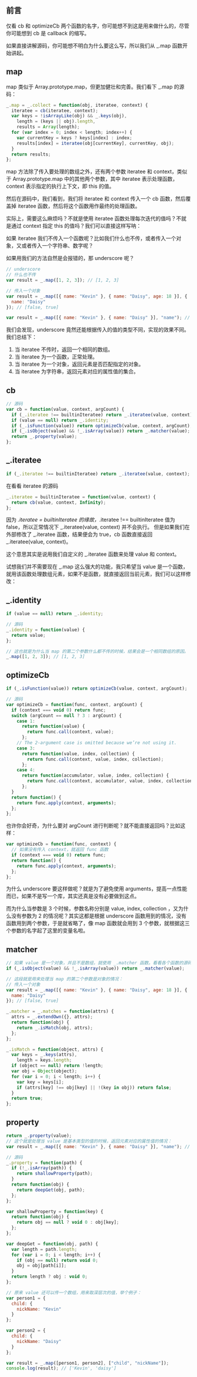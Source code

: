 ## 前言

仅看 cb 和 optimizeCb 两个函数的名字，你可能想不到这是用来做什么的，尽管你可能想到 cb 是 callback 的缩写。

如果直接讲解源码，你可能想不明白为什么要这么写，所以我们从 \_.map 函数开始讲起。

## map

map 类似于 Array.prototype.map，但更加健壮和完善。我们看下 \_.map 的源码：

```js
_.map = _.collect = function(obj, iteratee, context) {
  iteratee = cb(iteratee, context);
  var keys = !isArrayLike(obj) && _.keys(obj),
    length = (keys || obj).length,
    results = Array(length);
  for (var index = 0; index < length; index++) {
    var currentKey = keys ? keys[index] : index;
    results[index] = iteratee(obj[currentKey], currentKey, obj);
  }
  return results;
};
```

map 方法除了传入要处理的数组之外，还有两个参数 iteratee 和 context，类似于 Array.prototype.map 中的其他两个参数，其中 iteratee 表示处理函数，context 表示指定的执行上下文，即 this 的值。

然后在源码中，我们看到，我们将 iteratee 和 context 传入一个 cb 函数，然后覆盖掉 iteratee 函数，然后将这个函数用作最终的处理函数。

实际上，需要这么麻烦吗？不就是使用 iteratee 函数处理每次迭代的值吗？不就是通过 context 指定 this 的值吗？我们可以直接这样写呐：

如果 iteratee 我们不传入一个函数呢？比如我们什么也不传，或者传入一个对象，又或者传入一个字符串、数字呢？

如果用我们的方法自然是会报错的，那 underscore 呢？

```js
// underscore
// 什么也不传
var result = _.map([1, 2, 3]); // [1, 2, 3]

// 传入一个对象
var result = _.map([{ name: "Kevin" }, { name: "Daisy", age: 18 }], {
  name: "Daisy"
}); // [false, true]

var result = _.map([{ name: "Kevin" }, { name: "Daisy" }], "name"); // ['Kevin', 'daisy']
```

我们会发现，underscore 竟然还能根据传入的值的类型不同，实现的效果不同。我们总结下：

1. 当 iteratee 不传时，返回一个相同的数组。
1. 当 iteratee 为一个函数，正常处理。
1. 当 iteratee 为一个对象，返回元素是否匹配指定的对象。
1. 当 iteratee 为字符串，返回元素对应的属性值的集合。

## cb

```js
// 源码
var cb = function(value, context, argCount) {
  if (_.iteratee !== builtinIteratee) return _.iteratee(value, context);
  if (value == null) return _.identity;
  if (_.isFunction(value)) return optimizeCb(value, context, argCount);
  if (_.isObject(value) && !_.isArray(value)) return _.matcher(value);
  return _.property(value);
};
```

## \_.iteratee

```js
if (_.iteratee !== builtinIteratee) return _.iteratee(value, context);
```

在看看 iteratee 的源码

```js
_.iteratee = builtinIteratee = function(value, context) {
  return cb(value, context, Infinity);
};
```

因为 _.iteratee = builtinIteratee 的缘故，_.iteratee !== builtinIteratee 值为 false，所以正常情况下 _.iteratee(value, context) 并不会执行。
但是如果我们在外部修改了 _.iteratee 函数，结果便会为 true，cb 函数直接返回 \_.iteratee(value, context)。

这个意思其实是说用我们自定义的 \_.iteratee 函数来处理 value 和 context。

试想我们并不需要现在 \_.map 这么强大的功能，我只希望当 value 是一个函数，就用该函数处理数组元素，如果不是函数，就直接返回当前元素，我们可以这样修改：

## \_.identity

```js
if (value == null) return _.identity;

// 源码
_.identity = function(value) {
  return value;
};

// 这也就是为什么当 map 的第二个参数什么都不传的时候，结果会是一个相同数组的原因。
_.map([1, 2, 3]); // [1, 2, 3]
```

## optimizeCb

```js
if (_.isFunction(value)) return optimizeCb(value, context, argCount);

// 源码
var optimizeCb = function(func, context, argCount) {
  if (context === void 0) return func;
  switch (argCount == null ? 3 : argCount) {
    case 1:
      return function(value) {
        return func.call(context, value);
      };
    // The 2-argument case is omitted because we’re not using it.
    case 3:
      return function(value, index, collection) {
        return func.call(context, value, index, collection);
      };
    case 4:
      return function(accumulator, value, index, collection) {
        return func.call(context, accumulator, value, index, collection);
      };
  }
  return function() {
    return func.apply(context, arguments);
  };
};
```

也许你会好奇，为什么要对 argCount 进行判断呢？就不能直接返回吗？比如这样：

```js
var optimizeCb = function(func, context) {
  // 如果没有传入 context，就返回 func 函数
  if (context === void 0) return func;
  return function() {
    return func.apply(context, arguments);
  };
};
```

为什么 underscore 要这样做呢？就是为了避免使用 arguments，提高一点性能而已，如果不是写一个库，其实还真是没有必要做到这点。

而为什么当参数是 3 个时候，参数名称分别是 value, index, collection ，又为什么没有参数为 2 的情况呢？其实这都是根据 underscore 函数用到的情况，没有函数用到两个参数，于是就省略了，像 map 函数就会用到 3 个参数，就根据这三个参数的名字起了这里的变量名啦。

## matcher

```js
// 如果 value 是一个对象，并且不是数组，就使用 _.matcher 函数。看看各个函数的源码
if (_.isObject(value) && !_.isArray(value)) return _.matcher(value);

// 这段就是用来处理当 map 的第二个参数是对象的情况：
// 传入一个对象
var result = _.map([{ name: "Kevin" }, { name: "Daisy", age: 18 }], {
  name: "Daisy"
}); // [false, true]

_.matcher = _.matches = function(attrs) {
  attrs = _.extendOwn({}, attrs);
  return function(obj) {
    return _.isMatch(obj, attrs);
  };
};

_.isMatch = function(object, attrs) {
  var keys = _.keys(attrs),
    length = keys.length;
  if (object == null) return !length;
  var obj = Object(object);
  for (var i = 0; i < length; i++) {
    var key = keys[i];
    if (attrs[key] !== obj[key] || !(key in obj)) return false;
  }
  return true;
};
```

## property

```js
return _.property(value);
// 这个就是处理当 value 是基本类型的值的时候，返回元素对应的属性值的情况：
var result = _.map([{ name: "Kevin" }, { name: "Daisy" }], "name"); // ['Kevin', 'daisy']

// 源码
_.property = function(path) {
  if (!_.isArray(path)) {
    return shallowProperty(path);
  }
  return function(obj) {
    return deepGet(obj, path);
  };
};

var shallowProperty = function(key) {
  return function(obj) {
    return obj == null ? void 0 : obj[key];
  };
};

var deepGet = function(obj, path) {
  var length = path.length;
  for (var i = 0; i < length; i++) {
    if (obj == null) return void 0;
    obj = obj[path[i]];
  }
  return length ? obj : void 0;
};

// 原来 value 还可以传一个数组，用来取深层次的值，举个例子：
var person1 = {
  child: {
    nickName: "Kevin"
  }
};

var person2 = {
  child: {
    nickName: "Daisy"
  }
};

var result = _.map([person1, person2], ["child", "nickName"]);
console.log(result); // ['Kevin', 'daisy']
```
